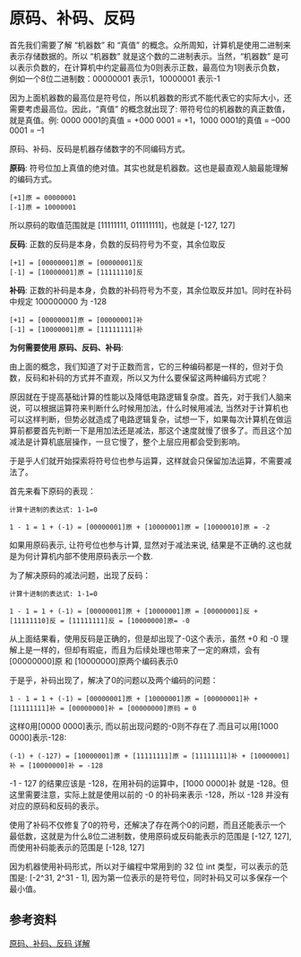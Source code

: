 # 原码、补码、反码

首先我们需要了解 “机器数” 和 “真值” 的概念。众所周知，计算机是使用二进制来表示存储数据的。所以 “机器数” 就是这个数的二进制表示。当然，“机器数” 是可以表示负数的，在计算机中约定最高位为0则表示正数，最高位为1则表示负数，例如一个8位二进制数：00000001 表示1，10000001 表示-1

因为上面机器数的最高位是符号位，所以机器数的形式不能代表它的实际大小，还需要考虑最高位。因此，“真值” 的概念就出现了: 带符号位的机器数的真正数值，就是真值。例: 0000 0001的真值 = +000 0001 = +1，1000 0001的真值 = –000 0001 = –1

原码、补码、反码是机器存储数字的不同编码方式。

**原码**: 符号位加上真值的绝对值。其实也就是机器数。这也是最直观人脑最能理解的编码方式。

```text
[+1]原 = 00000001
[-1]原 = 10000001
```

所以原码的取值范围就是 [11111111, 011111111]，也就是 [-127, 127]

**反码**: 正数的反码是本身，负数的反码符号为不变，其余位取反

```text
[+1] = [00000001]原 = [00000001]反
[-1] = [10000001]原 = [11111110]反
```

**补码**: 正数的补码是本身，负数的补码符号为不变，其余位取反并加1。同时在补码中规定 100000000 为 -128

```text
[+1] = [00000001]原 = [00000001]补
[-1] = [10000001]原 = [11111111]补
```

**为何需要使用 原码、反码、补码**:

由上面的概念，我们知道了对于正数而言，它的三种编码都是一样的，但对于负数，反码和补码的方式并不直观，所以又为什么要保留这两种编码方式呢？

原因就在于提高基础计算的性能以及降低电路逻辑复杂度。首先，对于我们人脑来说，可以根据运算符来判断什么时候用加法，什么时候用减法, 当然对于计算机也可以这样判断，但势必就造成了电路逻辑复杂，试想一下，如果每次计算机在做运算前都要首先判断一下是用加法还是减法，那这个速度就慢了很多了。而且这个加减法是计算机底层操作，一旦它慢了，整个上层应用都会受到影响。

于是乎人们就开始探索将符号位也参与运算，这样就会只保留加法运算，不需要减法了。

首先来看下原码的表现：

```text
计算十进制的表达式: 1-1=0

1 - 1 = 1 + (-1) = [00000001]原 + [10000001]原 = [10000010]原 = -2
```

如果用原码表示, 让符号位也参与计算, 显然对于减法来说, 结果是不正确的.这也就是为何计算机内部不使用原码表示一个数.

为了解决原码的减法问题，出现了反码：

```text
计算十进制的表达式: 1-1=0

1 - 1 = 1 + (-1) = [00000001]原 + [10000001]原 = [00000001]反 + [11111110]反 = [11111111]反 = [10000000]原= -0
```

从上面结果看，使用反码是正确的，但是却出现了-0这个表示，虽然 +0 和 -0 理解上是一样的，但却有瑕疵，而且为后续处理也带来了一定的麻烦，会有 [00000000]原 和 [10000000]原两个编码表示0

于是乎，补码出现了，解决了0的问题以及两个编码的问题：

```text
1 - 1 = 1 + (-1) = [00000001]原 + [10000001]原 = [00000001]补 + [11111111]补 = [00000000]补 = [00000000]原码 = 0
```

这样0用[0000 0000]表示, 而以前出现问题的-0则不存在了.而且可以用[1000 0000]表示-128:

```text
(-1) + (-127) = [10000001]原 + [11111111]原 = [11111111]补 + [10000001]补 = [10000000]补 = -128
```

-1 - 127 的结果应该是 -128，在用补码的运算中，[1000 0000]补 就是 -128。但这里需要注意，实际上就是使用以前的 -0 的补码来表示 -128，所以 -128 并没有对应的原码和反码的表示。

使用了补码不仅修复了0的符号，还解决了存在两个0的问题，而且还能表示一个最低数，这就是为什么8位二进制数，使用原码或反码能表示的范围是 [-127, 127], 而使用补码能表示的范围是 [-128, 127]

因为机器使用补码形式，所以对于编程中常用到的 32 位 int 类型，可以表示的范围是: [-2^31, 2^31 - 1], 因为第一位表示的是符号位，同时补码又可以多保存一个最小值。

## 参考资料

[原码、补码、反码 详解](https://www.cnblogs.com/zhangziqiu/archive/2011/03/30/computercode.html)
